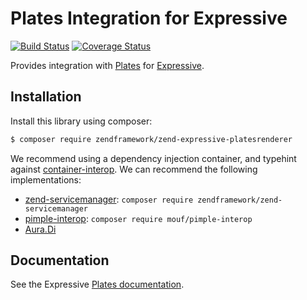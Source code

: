 # Plates Integration for Expressive

[![Build Status](https://secure.travis-ci.org/zendframework/zend-expressive-platesrenderer.svg?branch=master)](https://secure.travis-ci.org/zendframework/zend-expressive-platesrenderer)
[![Coverage Status](https://coveralls.io/repos/github/zendframework/zend-expressive-platesrenderer/badge.svg?branch=master)](https://coveralls.io/github/zendframework/zend-expressive-platesrenderer?branch=master)

Provides integration with [Plates](http://platesphp.com/) for
[Expressive](https://github.com/zendframework/zend-expressive).

## Installation

Install this library using composer:

```bash
$ composer require zendframework/zend-expressive-platesrenderer
```

We recommend using a dependency injection container, and typehint against
[container-interop](https://github.com/container-interop/container-interop). We
can recommend the following implementations:

- [zend-servicemanager](https://github.com/zendframework/zend-servicemanager):
  `composer require zendframework/zend-servicemanager`
- [pimple-interop](https://github.com/moufmouf/pimple-interop):
  `composer require mouf/pimple-interop`
- [Aura.Di](https://github.com/auraphp/Aura.Di)

## Documentation

See the Expressive [Plates documentation](https://docs.zendframework.com/zend-expressive/features/template/plates/).
